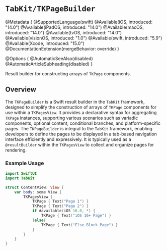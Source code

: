 # ``TabKit/TKPageBuilder``

@Metadata {
    @SupportedLanguage(swift)
    @Available(iOS, introduced: "14.0")
    @Available(iPadOS, introduced: "14.0")
    @Available(macOS, introduced: "14.0")
    @Available(tvOS, introduced: "14.0")
    @Available(visionOS, introduced: "1.0")
    @Available(swift, introduced: "5.9")
    @Available(Xcode, introduced: "15.0")
    @DocumentationExtension(mergeBehavior: override)
}

@Options {
    @AutomaticSeeAlso(disabled)
    @AutomaticArticleSubheading(disabled)
}

Result builder for constructing arrays of ``TKPage`` components.

## Overview

The `TKPageBuilder` is a Swift result builder in the `TabKit` framework, designed to simplify the construction of arrays of `TKPage` components for use within a `TKPagesView`. It provides a declarative syntax for aggregating `TKPage` instances, supporting various scenarios such as variadic components, optional content, conditional branches, and platform-specific pages. The `TKPageBuilder` is integral to the `TabKit` framework, enabling developers to define the pages to be displayed in a tab-based navigation interface efficiently and expressively. It is typically used as a `@resultBuilder` within the `TKPagesView` to collect and organize pages for rendering.

### Example Usage
```swift
import SwiftUI
import TabKit

struct ContentView: View {
    var body: some View {
        TKPagesView {
            TKPage { Text("Page 1") }
            TKPage { Text("Page 2") }
            if #available(iOS 16.0, *) {
                TKPage { Text("iOS 16+ Page") }
            }else{
                TKPage { Text("Else Block Page") }
            }
        }
    }
}
```
